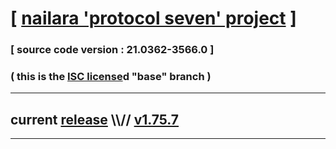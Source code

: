 
# [ [nailara 'protocol seven' project](http://nailara.network/) ]

### [ source code version : 21.0362-3566.0 ]

### ( this is the [ISC license](license)d "base" branch )
---
## current [release](https://github.com/taekiten/nailara/releases) \\\\// [v1.75.7](https://github.com/taekiten/nailara/releases/tag/v1.75.7)
---
